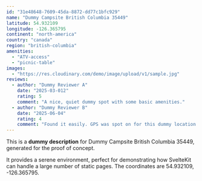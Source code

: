 ```yaml
---
id: "31e48648-7609-45da-8872-dd77c1bfc929"
name: "Dummy Campsite British Columbia 35449"
latitude: 54.932109
longitude: -126.365795
continent: "north-america"
country: "canada"
region: "british-columbia"
amenities:
  - "ATV-access"
  - "picnic-table"
images:
  - "https://res.cloudinary.com/demo/image/upload/v1/sample.jpg"
reviews:
  - author: "Dummy Reviewer A"
    date: "2025-03-012"
    rating: 5
    comment: "A nice, quiet dummy spot with some basic amenities."
  - author: "Dummy Reviewer B"
    date: "2025-06-04"
    rating: 4
    comment: "Found it easily. GPS was spot on for this dummy location."
---
```


This is a **dummy description** for Dummy Campsite British Columbia 35449, generated for the proof of concept.

It provides a serene environment, perfect for demonstrating how SvelteKit can handle a large number of static pages. The coordinates are 54.932109, -126.365795.
